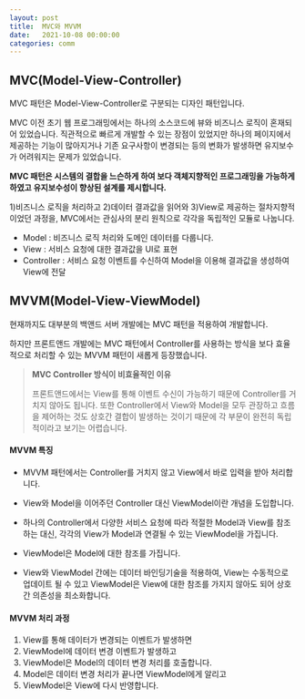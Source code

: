 ```yaml
---
layout: post
title:  MVC와 MVVM
date:   2021-10-08 00:00:00
categories: comm
---
```


## MVC(Model-View-Controller)

MVC 패턴은 Model-View-Controller로 구분되는 디자인 패턴입니다.

MVC 이전 초기 웹 프로그래밍에서는 하나의 소스코드에 뷰와 비즈니스 로직이 혼재되어 있었습니다. 직관적으로 빠르게 개발할 수 있는 장점이 있었지만 하나의 페이지에서 제공하는 기능이 많아지거나 기존 요구사항이 변경되는 등의 변화가 발생하면 유지보수가 어려워지는 문제가 있었습니다.

**MVC 패턴은 시스템의 결합을 느슨하게 하여 보다 객체지향적인 프로그래밍을 가능하게 하였고 유지보수성이 향상된 설계를 제시합니다.**

1)비즈니스 로직을 처리하고 2)데이터 결과값을 읽어와 3)View로 제공하는 절차지향적이었던 과정을, MVC에서는 관심사의 분리 원칙으로 각각을 독립적인 모듈로 나눕니다.

- Model : 비즈니스 로직 처리와 도메인 데이터를 다룹니다.
- View : 서비스 요청에 대한 결과값을 UI로 표현
- Controller : 서비스 요청 이벤트를 수신하여 Model을 이용해 결과값을 생성하여 View에 전달

## MVVM(Model-View-ViewModel)

현재까지도 대부분의 백앤드 서버 개발에는 MVC 패턴을 적용하여 개발합니다.

하지만 프론트앤드 개발에는 MVC 패턴에서 Controller를 사용하는 방식을 보다 효율적으로 처리할 수 있는 MVVM 패턴이 새롭게 등장했습니다.

> **MVC Controller 방식이 비효율적인 이유**
>
> 프론트앤드에서는 View를 통해 이벤트 수신이 가능하기 때문에 Controller를 거치지 않아도 됩니다. 또한 Controller에서 View와 Model을 모두 관장하고 흐름을 제어하는 것도 상호간 결합이 발생하는 것이기 때문에 각 부문이 완전히 독립적이라고 보기는 어렵습니다. 

#### MVVM 특징

- MVVM 패턴에서는 Controller를 거치지 않고 View에서 바로 입력을 받아 처리합니다.

- View와 Model을 이어주던 Controller 대신 ViewModel이란 개념을 도입합니다. 

- 하나의 Controller에서 다양한 서비스 요청에 따라 적절한 Model과 View를 참조하는 대신,  각각의 View가 Model과 연결될 수 있는 ViewModel을 가집니다.
- ViewModel은 Model에 대한 참조를 가집니다.
- View와 ViewModel 간에는 데이터 바인딩기술을 적용하여, View는 수동적으로 업데이트 될 수 있고 ViewModel은 View에 대한 참조를 가지지 않아도 되어 상호간 의존성을 최소화합니다.

#### MVVM 처리 과정

1) View를 통해 데이터가 변경되는 이벤트가 발생하면
2) ViewModel에 데이터 변경 이벤트가 발생하고
3) ViewModel은 Model의 데이터 변경 처리를 호출합니다. 
4) Model은 데이터 변경 처리가 끝나면 ViewModel에게 알리고
5) ViewModel은 View에 다시 반영합니다.